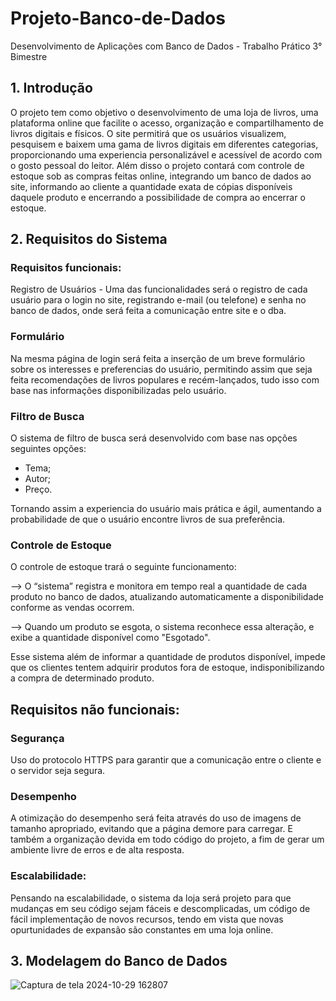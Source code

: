 # Projeto-Banco-de-Dados
Desenvolvimento de Aplicações com Banco de Dados - Trabalho Prático 3° Bimestre 

## 1. Introdução

O projeto tem como objetivo o desenvolvimento de uma loja de livros, uma plataforma online que facilite o acesso, organização e compartilhamento de livros digitais e físicos. O site permitirá que 
os usuários visualizem, pesquisem e baixem uma gama de livros digitais em diferentes categorias, proporcionando uma experiencia personalizável e acessível de acordo com o gosto pessoal do leitor. 
Além disso o projeto contará com controle de estoque sob as compras feitas online, integrando um banco de dados ao site, informando ao cliente a quantidade exata de cópias disponíveis daquele produto e encerrando a possibilidade de compra ao encerrar o estoque.  

## 2. Requisitos do Sistema
### Requisitos funcionais:
Registro de Usuários - Uma das funcionalidades será o registro de cada usuário para o login no site, registrando e-mail (ou telefone) e senha no banco de dados, onde será feita a comunicação entre site e o dba.  

### Formulário 
Na mesma página de login será feita a inserção de um breve formulário sobre os interesses e preferencias do usuário, permitindo assim que seja feita recomendações de livros populares e recém-lançados, tudo isso com base nas informações disponibilizadas pelo usuário. 

### Filtro de Busca 
O sistema de filtro de busca será desenvolvido com base nas opções seguintes opções:

- Tema;
- Autor;
- Preço.

Tornando assim a experiencia do usuário mais prática e ágil, aumentando a probabilidade de que o usuário encontre livros de sua preferência.

### Controle de Estoque 
O controle de estoque trará o seguinte funcionamento:

--> O “sistema” registra e monitora em tempo real a quantidade de cada produto no banco de dados, atualizando automaticamente a disponibilidade conforme as vendas ocorrem.

--> Quando um produto se esgota, o sistema reconhece essa alteração, e exibe a quantidade disponível como "Esgotado". 

Esse sistema além de informar a quantidade de produtos disponível, impede que os clientes tentem adquirir produtos fora de estoque, indisponibilizando a compra de determinado produto.

## Requisitos não funcionais:

### Segurança 
Uso do protocolo HTTPS para garantir que a comunicação entre o cliente e o servidor seja segura.

### Desempenho 
A otimização do desempenho será feita através do uso de imagens de tamanho apropriado, evitando que a página demore para carregar. E também a organização devida em todo código do projeto, a fim de gerar um ambiente livre de erros e de alta resposta.  

### Escalabilidade:
Pensando na escalabilidade, o sistema da loja será projeto para que mudanças em seu código sejam fáceis e descomplicadas, um código de fácil implementação de novos recursos, tendo em vista que novas opurtunidades de expansão são constantes em uma loja online.

## 3. Modelagem do Banco de Dados

![Captura de tela 2024-10-29 162807](https://github.com/user-attachments/assets/21397fd3-c2cf-43c3-b848-ce080aec6b97)
